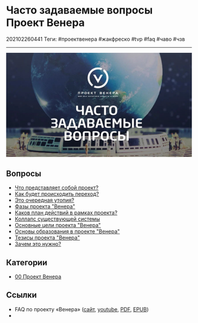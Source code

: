 # Часто задаваемые вопросы Проект Венера

202102260441
Теги: #проектвенера #жакфреско #tvp #faq #чаво #чзв
___

![../assets/tvp-faq.jpg](../assets/tvp-faq.jpg)

## Вопросы

* [Что представляет собой проект?](TVP%20-%20%D0%A7%D1%82%D0%BE%20%D0%BF%D1%80%D0%B5%D0%B4%D1%81%D1%82%D0%B0%D0%B2%D0%BB%D1%8F%D0%B5%D1%82%20%D1%81%D0%BE%D0%B1%D0%BE%D0%B9%20%D0%BF%D1%80%D0%BE%D0%B5%D0%BA%D1%82.md)
* [Как будет происходить переход?](TVP%20-%20%D0%9A%D0%B0%D0%BA%20%D0%B1%D1%83%D0%B4%D0%B5%D1%82%20%D0%BF%D1%80%D0%BE%D0%B8%D1%81%D1%85%D0%BE%D0%B4%D0%B8%D1%82%D1%8C%20%D0%BF%D0%B5%D1%80%D0%B5%D1%85%D0%BE%D0%B4.md)
* [Это очередная утопия?](TVP%20-%20%D0%AD%D1%82%D0%BE%20%D0%BE%D1%87%D0%B5%D1%80%D0%B5%D0%B4%D0%BD%D0%B0%D1%8F%20%D1%83%D1%82%D0%BE%D0%BF%D0%B8%D1%8F.md)
* [Фазы проекта "Венера"](TVP%20-%20%D0%A4%D0%B0%D0%B7%D1%8B%20%D0%BF%D1%80%D0%BE%D0%B5%D0%BA%D1%82%D0%B0%20%D0%92%D0%B5%D0%BD%D0%B5%D1%80%D0%B0.md)
* [Каков план действий в рамках проекта?](TVP%20-%20%D0%9A%D0%B0%D0%BA%D0%BE%D0%B2%20%D0%BF%D0%BB%D0%B0%D0%BD%20%D0%B4%D0%B5%D0%B9%D1%81%D1%82%D0%B2%D0%B8%D0%B9%20%D0%B2%20%D1%80%D0%B0%D0%BC%D0%BA%D0%B0%D1%85%20%D0%BF%D1%80%D0%BE%D0%B5%D0%BA%D1%82%D0%B0.md)
* [Коллапс существующей системы](TVP%20-%20%D0%9A%D0%BE%D0%BB%D0%BB%D0%B0%D0%BF%D1%81%20%D1%81%D1%83%D1%89%D0%B5%D1%81%D1%82%D0%B2%D1%83%D1%8E%D1%89%D0%B5%D0%B9%20%D1%81%D0%B8%D1%81%D1%82%D0%B5%D0%BC%D1%8B.md)
* [Основные цели проекта "Венера"](TVP%20-%20%D0%9E%D1%81%D0%BD%D0%BE%D0%B2%D0%BD%D1%8B%D0%B5%20%D1%86%D0%B5%D0%BB%D0%B8%20%D0%BF%D1%80%D0%BE%D0%B5%D0%BA%D1%82%D0%B0%20%D0%92%D0%B5%D0%BD%D0%B5%D1%80%D0%B0.md)
* [Основы образования в проекте "Венера"](TVP%20-%20%D0%9E%D1%81%D0%BD%D0%BE%D0%B2%D1%8B%20%D0%BE%D0%B1%D1%80%D0%B0%D0%B7%D0%BE%D0%B2%D0%B0%D0%BD%D0%B8%D1%8F%20%D0%B2%20%D0%BF%D1%80%D0%BE%D0%B5%D0%BA%D1%82%D0%B5%20%D0%92%D0%B5%D0%BD%D0%B5%D1%80%D0%B0.md)
* [Тезисы проекта "Венера"](TVP%20-%20%D0%A2%D0%B5%D0%B7%D0%B8%D1%81%D1%8B%20%D0%BF%D1%80%D0%BE%D0%B5%D0%BA%D1%82%D0%B0%20%D0%92%D0%B5%D0%BD%D0%B5%D1%80%D0%B0.md)
* [Зачем это нужно?](TVP%20-%20%D0%97%D0%B0%D1%87%D0%B5%D0%BC%20%D1%8D%D1%82%D0%BE%20%D0%BD%D1%83%D0%B6%D0%BD%D0%BE.md)

## Категории

* [00 Проект Венера](00%20%D0%9F%D1%80%D0%BE%D0%B5%D0%BA%D1%82%20%D0%92%D0%B5%D0%BD%D0%B5%D1%80%D0%B0.md)

## Ссылки

* FAQ по проекту «Венера» ([сайт](https://designing-the-future.org/the-venus-project-faq/), [youtube](https://youtu.be/4dLJH2S1llQ), [PDF](https://designing-the-future.org/wp-content/uploads/2014/04/TheVenusProject_FAQ_RUS.pdf), [EPUB](http://www.tvpactivism.ru/files/TheVenusProject_FAQ_RUS.epub))
* 
